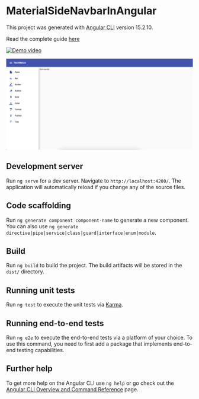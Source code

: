 # MaterialSideNavbarInAngular

This project was generated with [Angular CLI](https://github.com/angular/angular-cli) version 15.2.10.

Read the complete guide [here](https://technetzz.com/how-to-create-a-responsive-angular-material-side-nav/)

[![Demo video](https://img.youtube.com/vi/tPLCrZp6kOA/0.jpg)](https://www.youtube.com/watch?v=tPLCrZp6kOA)

![Demo](./Material_Sidenav_In_Angular.png)

## Development server

Run `ng serve` for a dev server. Navigate to `http://localhost:4200/`. The application will automatically reload if you change any of the source files.

## Code scaffolding

Run `ng generate component component-name` to generate a new component. You can also use `ng generate directive|pipe|service|class|guard|interface|enum|module`.

## Build

Run `ng build` to build the project. The build artifacts will be stored in the `dist/` directory.

## Running unit tests

Run `ng test` to execute the unit tests via [Karma](https://karma-runner.github.io).

## Running end-to-end tests

Run `ng e2e` to execute the end-to-end tests via a platform of your choice. To use this command, you need to first add a package that implements end-to-end testing capabilities.

## Further help

To get more help on the Angular CLI use `ng help` or go check out the [Angular CLI Overview and Command Reference](https://angular.io/cli) page.
